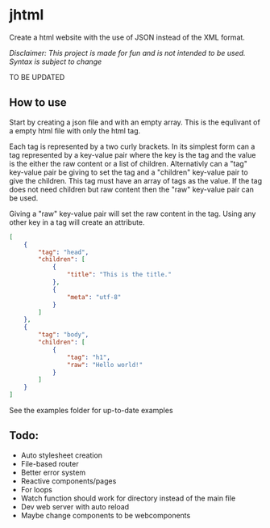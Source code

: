 # jhtml

Create a html website with the use of JSON instead of the XML format.

*Disclaimer: This project is made for fun and is not intended to be used. Syntax is subject to change*

TO BE UPDATED

## How to use
Start by creating a json file and with an empty array. This is the equlivant of a empty html file with only the html tag.

Each tag is represented by a two curly brackets. In its simplest form can a tag represented by a key-value pair where the key is the tag and the value is the either the raw content or a list of children.
Alternativly can a "tag" key-value pair be giving to set the tag and a "children" key-value pair to give the children. This tag must have an array of tags as the value. If the tag does not need children but raw content then the "raw" key-value pair can be used.

Giving a "raw" key-value pair will set the raw content in the tag.
Using any other key in a tag will create an attribute.
```json
[
	{
		"tag": "head",
		"children": [
			{
				"title": "This is the title."
			},
			{
				"meta": "utf-8"
			}
		]
	},
	{
		"tag": "body",
		"children": [
			{
				"tag": "h1",
				"raw": "Hello world!"
			}
		]
	}
]
```
See the examples folder for up-to-date examples

## Todo:
- Auto stylesheet creation
- File-based router
- Better error system
- Reactive components/pages
- For loops
- Watch function should work for directory instead of the main file
- Dev web server with auto reload
- Maybe change components to be webcomponents
